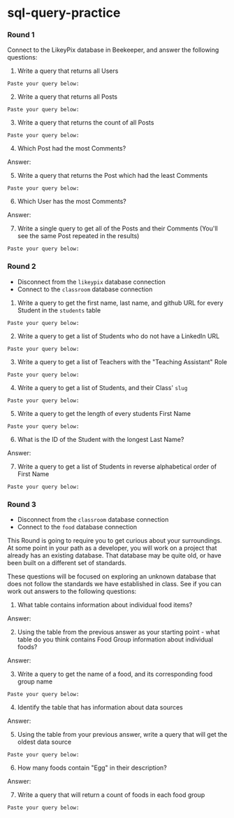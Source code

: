 # sql-query-practice


### Round 1

Connect to the LikeyPix database in Beekeeper, and answer the following questions:

1. Write a query that returns all Users

```
Paste your query below:

```

2. Write a query that returns all Posts

```
Paste your query below:

```

3. Write a query that returns the count of all Posts

```
Paste your query below:

```

4. Which Post had the most Comments?

Answer: 

5. Write a query that returns the Post which had the least Comments

```
Paste your query below:

```

6. Which User has the most Comments?

Answer:

7. Write a single query to get all of the Posts and their Comments (You'll see the same Post repeated in the results)

```
Paste your query below:

```

### Round 2

- Disconnect from the `likeypix` database connection
- Connect to the `classroom` database connection

1. Write a query to get the first name, last name, and github URL for every Student in the `students` table

```
Paste your query below:

```

2. Write a query to get a list of Students who do not have a LinkedIn URL

```
Paste your query below:

```

3. Write a query to get a list of Teachers with the "Teaching Assistant" Role

```
Paste your query below:

```

4. Write a query to get a list of Students, and their Class' `slug`

```
Paste your query below:

```

5. Write a query to get the length of every students First Name

```
Paste your query below:

```

6. What is the ID of the Student with the longest Last Name?

Answer:

7. Write a query to get a list of Students in reverse alphabetical order of First Name

```
Paste your query below:

```

### Round 3

- Disconnect from the `classroom` database connection
- Connect to the `food` database connection

This Round is going to require you to get curious about your surroundings. At some point in your path as a developer, you will work on a project that already has an existing database. That database may be quite old, or have been built on a different set of standards.

These questions will be focused on exploring an unknown database that does not follow the standards we have established in class. See if you can work out answers to the following questions:


1. What table contains information about individual food items? 

Answer:

2. Using the table from the previous answer as your starting point - what table do you think contains Food Group information about individual foods?

Answer:

3. Write a query to get the name of a food, and its corresponding food group name 

```
Paste your query below:

```

4. Identify the table that has information about data sources

Answer:

5. Using the table from your previous answer, write a query that will get the oldest data source

```
Paste your query below:

```

6. How many foods contain "Egg" in their description?

Answer: 

7. Write a query that will return a count of foods in each food group

```
Paste your query below:

```
